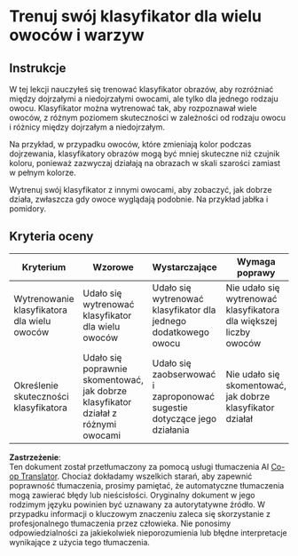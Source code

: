 <!--
CO_OP_TRANSLATOR_METADATA:
{
  "original_hash": "e74eb2fc7cc3b81916b52e957802f182",
  "translation_date": "2025-08-26T06:31:40+00:00",
  "source_file": "4-manufacturing/lessons/1-train-fruit-detector/assignment.md",
  "language_code": "pl"
}
-->
# Trenuj swój klasyfikator dla wielu owoców i warzyw

## Instrukcje

W tej lekcji nauczyłeś się trenować klasyfikator obrazów, aby rozróżniać między dojrzałymi a niedojrzałymi owocami, ale tylko dla jednego rodzaju owocu. Klasyfikator można wytrenować tak, aby rozpoznawał wiele owoców, z różnym poziomem skuteczności w zależności od rodzaju owocu i różnicy między dojrzałym a niedojrzałym.

Na przykład, w przypadku owoców, które zmieniają kolor podczas dojrzewania, klasyfikatory obrazów mogą być mniej skuteczne niż czujnik koloru, ponieważ zazwyczaj działają na obrazach w skali szarości zamiast w pełnym kolorze.

Wytrenuj swój klasyfikator z innymi owocami, aby zobaczyć, jak dobrze działa, zwłaszcza gdy owoce wyglądają podobnie. Na przykład jabłka i pomidory.

## Kryteria oceny

| Kryterium | Wzorowe | Wystarczające | Wymaga poprawy |
| --------- | ------- | ------------- | -------------- |
| Wytrenowanie klasyfikatora dla wielu owoców | Udało się wytrenować klasyfikator dla wielu owoców | Udało się wytrenować klasyfikator dla jednego dodatkowego owocu | Nie udało się wytrenować klasyfikatora dla większej liczby owoców |
| Określenie skuteczności klasyfikatora | Udało się poprawnie skomentować, jak dobrze klasyfikator działał z różnymi owocami | Udało się zaobserwować i zaproponować sugestie dotyczące jego działania | Nie udało się skomentować, jak dobrze klasyfikator działał |

**Zastrzeżenie**:  
Ten dokument został przetłumaczony za pomocą usługi tłumaczenia AI [Co-op Translator](https://github.com/Azure/co-op-translator). Chociaż dokładamy wszelkich starań, aby zapewnić poprawność tłumaczenia, prosimy pamiętać, że automatyczne tłumaczenia mogą zawierać błędy lub nieścisłości. Oryginalny dokument w jego rodzimym języku powinien być uznawany za autorytatywne źródło. W przypadku informacji o kluczowym znaczeniu zaleca się skorzystanie z profesjonalnego tłumaczenia przez człowieka. Nie ponosimy odpowiedzialności za jakiekolwiek nieporozumienia lub błędne interpretacje wynikające z użycia tego tłumaczenia.